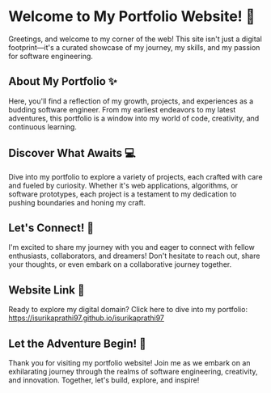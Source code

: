# Welcome to My Portfolio Website! 🌟

Greetings, and welcome to my corner of the web! This site isn't just a digital footprint—it's a curated showcase of my journey, my skills, and my passion for software engineering.

## About My Portfolio ✨

Here, you'll find a reflection of my growth, projects, and experiences as a budding software engineer. From my earliest endeavors to my latest adventures, this portfolio is a window into my world of code, creativity, and continuous learning.

## Discover What Awaits 💻

Dive into my portfolio to explore a variety of projects, each crafted with care and fueled by curiosity. Whether it's web applications, algorithms, or software prototypes, each project is a testament to my dedication to pushing boundaries and honing my craft.

## Let's Connect! 🌈

I'm excited to share my journey with you and eager to connect with fellow enthusiasts, collaborators, and dreamers! Don't hesitate to reach out, share your thoughts, or even embark on a collaborative journey together.

## Website Link 🌟

Ready to explore my digital domain? Click here to dive into my portfolio: https://isurikaprathi97.github.io/isurikaprathi97

## Let the Adventure Begin! 🚀

Thank you for visiting my portfolio website! Join me as we embark on an exhilarating journey through the realms of software engineering, creativity, and innovation. Together, let's build, explore, and inspire!

